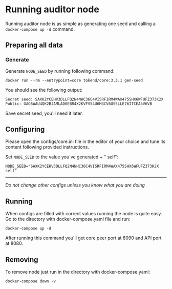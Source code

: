 # Running auditor node
Running auditor node is as simple as generating one seed and calling a `docker-compose up -d` command.
## Preparing all data
### Generate
Generate `NODE_SEED` by running following command:
```
docker run --rm --entrypoint=core tokend/core:3.3.1 gen-seed
```
You should see the following output:
```
Secret seed: SAXK2YCEHV3DLLFQ2N4NHC36C4VISRFIRM4WAX475SHX6WFUFZ373K2X
Public: GAO5AAU4QK2BJAMLAD6EBR4X2KVFV54U6M3CV6USSLLE76ITCEA5V6VB
```
Save secret seed, you'll need it later.

## Configuring
Please open the configs/core.ini file in the editor of your choice and tune its content following provided instructions.

Set `NODE_SEED` to the value you've generated + " self":
```
NODE_SEED="SAXK2YCEHV3DLLFQ2N4NHC36C4VISRFIRM4WAX475SHX6WFUFZ373K2X self"
```
___
*Do not change other configs unless you know what you are doing*

## Running
When configs are filled with correct values running the node is quite easy.
Go to the directory with docker-compose.yaml file and run:
```
docker-compose up -d
```

After running this command you'll get core peer port at 8090 and API port at 8080.

## Removing
To remove node just run in the directory with docker-compose.yaml:
```
docker-compose down -v
```
